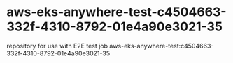 # aws-eks-anywhere-test-c4504663-332f-4310-8792-01e4a90e3021-35
repository for use with E2E test job aws-eks-anywhere-test:c4504663-332f-4310-8792-01e4a90e3021-35

